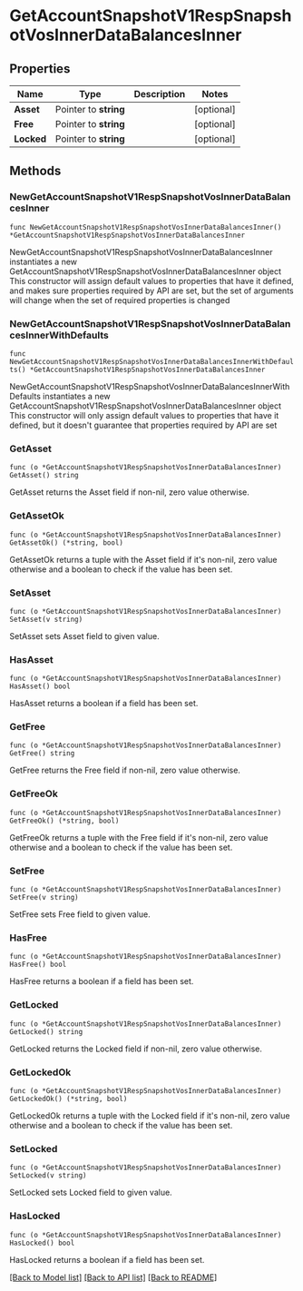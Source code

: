 # GetAccountSnapshotV1RespSnapshotVosInnerDataBalancesInner

## Properties

Name | Type | Description | Notes
------------ | ------------- | ------------- | -------------
**Asset** | Pointer to **string** |  | [optional] 
**Free** | Pointer to **string** |  | [optional] 
**Locked** | Pointer to **string** |  | [optional] 

## Methods

### NewGetAccountSnapshotV1RespSnapshotVosInnerDataBalancesInner

`func NewGetAccountSnapshotV1RespSnapshotVosInnerDataBalancesInner() *GetAccountSnapshotV1RespSnapshotVosInnerDataBalancesInner`

NewGetAccountSnapshotV1RespSnapshotVosInnerDataBalancesInner instantiates a new GetAccountSnapshotV1RespSnapshotVosInnerDataBalancesInner object
This constructor will assign default values to properties that have it defined,
and makes sure properties required by API are set, but the set of arguments
will change when the set of required properties is changed

### NewGetAccountSnapshotV1RespSnapshotVosInnerDataBalancesInnerWithDefaults

`func NewGetAccountSnapshotV1RespSnapshotVosInnerDataBalancesInnerWithDefaults() *GetAccountSnapshotV1RespSnapshotVosInnerDataBalancesInner`

NewGetAccountSnapshotV1RespSnapshotVosInnerDataBalancesInnerWithDefaults instantiates a new GetAccountSnapshotV1RespSnapshotVosInnerDataBalancesInner object
This constructor will only assign default values to properties that have it defined,
but it doesn't guarantee that properties required by API are set

### GetAsset

`func (o *GetAccountSnapshotV1RespSnapshotVosInnerDataBalancesInner) GetAsset() string`

GetAsset returns the Asset field if non-nil, zero value otherwise.

### GetAssetOk

`func (o *GetAccountSnapshotV1RespSnapshotVosInnerDataBalancesInner) GetAssetOk() (*string, bool)`

GetAssetOk returns a tuple with the Asset field if it's non-nil, zero value otherwise
and a boolean to check if the value has been set.

### SetAsset

`func (o *GetAccountSnapshotV1RespSnapshotVosInnerDataBalancesInner) SetAsset(v string)`

SetAsset sets Asset field to given value.

### HasAsset

`func (o *GetAccountSnapshotV1RespSnapshotVosInnerDataBalancesInner) HasAsset() bool`

HasAsset returns a boolean if a field has been set.

### GetFree

`func (o *GetAccountSnapshotV1RespSnapshotVosInnerDataBalancesInner) GetFree() string`

GetFree returns the Free field if non-nil, zero value otherwise.

### GetFreeOk

`func (o *GetAccountSnapshotV1RespSnapshotVosInnerDataBalancesInner) GetFreeOk() (*string, bool)`

GetFreeOk returns a tuple with the Free field if it's non-nil, zero value otherwise
and a boolean to check if the value has been set.

### SetFree

`func (o *GetAccountSnapshotV1RespSnapshotVosInnerDataBalancesInner) SetFree(v string)`

SetFree sets Free field to given value.

### HasFree

`func (o *GetAccountSnapshotV1RespSnapshotVosInnerDataBalancesInner) HasFree() bool`

HasFree returns a boolean if a field has been set.

### GetLocked

`func (o *GetAccountSnapshotV1RespSnapshotVosInnerDataBalancesInner) GetLocked() string`

GetLocked returns the Locked field if non-nil, zero value otherwise.

### GetLockedOk

`func (o *GetAccountSnapshotV1RespSnapshotVosInnerDataBalancesInner) GetLockedOk() (*string, bool)`

GetLockedOk returns a tuple with the Locked field if it's non-nil, zero value otherwise
and a boolean to check if the value has been set.

### SetLocked

`func (o *GetAccountSnapshotV1RespSnapshotVosInnerDataBalancesInner) SetLocked(v string)`

SetLocked sets Locked field to given value.

### HasLocked

`func (o *GetAccountSnapshotV1RespSnapshotVosInnerDataBalancesInner) HasLocked() bool`

HasLocked returns a boolean if a field has been set.


[[Back to Model list]](../README.md#documentation-for-models) [[Back to API list]](../README.md#documentation-for-api-endpoints) [[Back to README]](../README.md)


